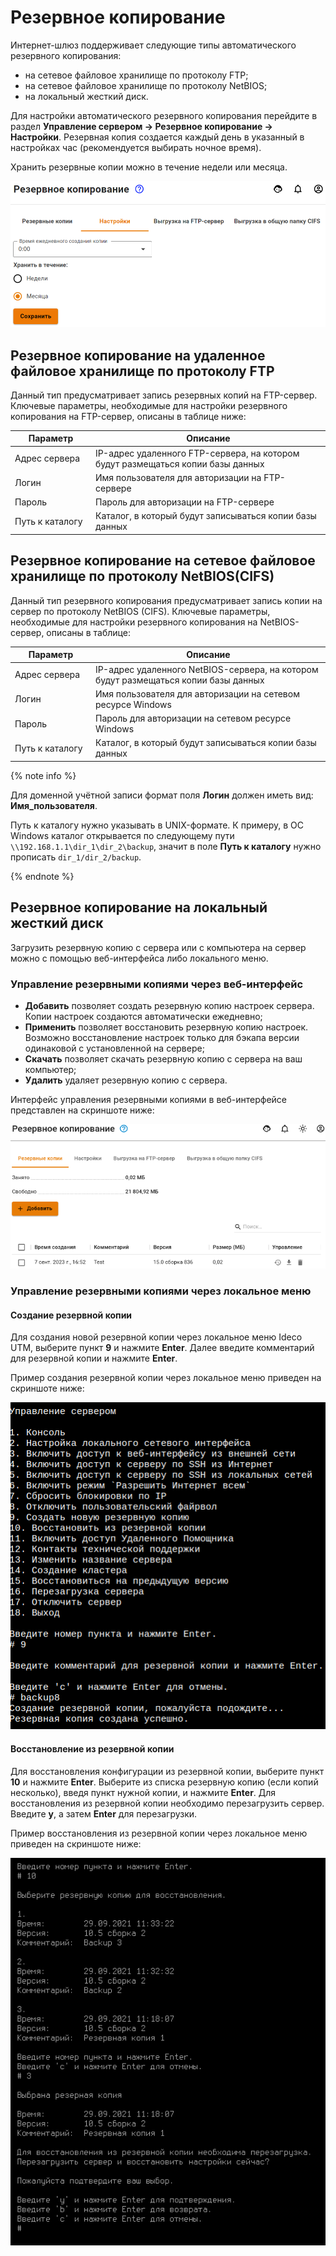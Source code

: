 # Резервное копирование

Интернет-шлюз поддерживает следующие типы автоматического резервного копирования:

* на сетевое файловое хранилище по протоколу FTP;
* на сетевое файловое хранилище по протоколу NetBIOS;
* на локальный жесткий диск.

Для настройки автоматического резервного копирования перейдите в раздел **Управление сервером -> Резервное копирование -> Настройки**. Резервная копия создается каждый день в указанный в настройках час (рекомендуется выбирать ночное время).

Хранить резервные копии можно в течение недели или месяца.

![](../../../_images/backup_add.png)

## Резервное копирование на удаленное файловое хранилище по протоколу FTP

Данный тип предусматривает запись резервных копий на FTP-сервер. Ключевые параметры, необходимые для настройки резервного копирования на FTP-сервер, описаны в таблице ниже:

<table>
<thead>
<tr>
<th width="115">Параметр</th>
<th>Описание</th>
</tr>
</thead>
<tbody>
<tr>
<td>Адрес сервера</td>
<td>IP-адрес удаленного FTP-сервера, на котором будут размещаться копии базы данных</td>
</tr>
<tr>
<td>Логин</td>
<td>Имя пользователя для авторизации на FTP-сервере</td>
</tr>
<tr>
<td>Пароль</td>
<td>Пароль для авторизации на FTP-сервере</td>
</tr>
<tr>
<td>Путь к каталогу</td>
<td>Каталог, в который будут записываться копии базы данных</td>
</tr>
</tbody>
</table>

## Резервное копирование на сетевое файловое хранилище по протоколу NetBIOS(CIFS)

Данный тип резервного копирования предусматривает запись копии на сервер по протоколу NetBIOS (CIFS). Ключевые параметры, необходимые для настройки резервного копирования на NetBIOS-сервер, описаны в таблице:

<table>
<thead>
<tr>
<th width="115">Параметр</th>
<th>Описание</th>
</tr>
</thead>
<tbody>
<tr>
<td>Адрес сервера</td>
<td>IP-адрес удаленного NetBIOS-сервера, на котором будут размещаться копии базы данных</td>
</tr>
<tr>
<td>Логин</td>
<td>Имя пользователя для авторизации на сетевом ресурсе Windows</td>
</tr>
<tr>
<td>Пароль</td>
<td>Пароль для авторизации на сетевом ресурсе Windows</td>
</tr>
<tr>
<td>Путь к каталогу</td>
<td>Каталог, в который будут записываться копии базы данных</td>
</tr>
</tbody>
</table>

{% note info %}

Для доменной учётной записи формат поля **Логин** должен иметь вид: **Имя\_пользователя**. 

Путь к каталогу нужно указывать в UNIX-формате. К примеру, в ОС Windows каталог открывается по следующему пути `\\192.168.1.1\dir_1\dir_2\backup`, значит в поле **Путь к каталогу** нужно прописать `dir_1/dir_2/backup`.

{% endnote %}

## Резервное копирование на локальный жесткий диск

Загрузить резервную копию с сервера или с компьютера на сервер можно с помощью веб-интерфейса либо локального меню.

### Управление резервными копиями через веб-интерфейс

* **Добавить** позволяет создать резервную копию настроек сервера. Копии настроек создаются автоматически ежедневно;
* **Применить** позволяет восстановить резервную копию настроек. Возможно восстановление настроек только для бэкапа версии одинаковой с установленной на сервере;
* **Скачать** позволяет скачать резервную копию с сервера на ваш компьютер;
* **Удалить** удаляет резервную копию с сервера.

Интерфейс управления резервными копиями в веб-интерфейсе представлен на скриншоте ниже:

![](../../../_images/backup_add1.png)

### Управление резервными копиями через локальное меню

#### Cоздание резервной копии

Для создания новой резервной копии через локальное меню Ideco UTM, выберите пункт **9** и нажмите **Enter**. Далее введите комментарий для резервной копии и нажмите **Enter**.

Пример создания резервной копии через локальное меню приведен на скриншоте ниже:

![](../../../_images/backup_add2.png)

#### Восстановление из резервной копии

Для восстановления конфигурации из резервной копии, выберите пункт **10** и нажмите **Enter**. Выберите из списка резервную копию (если копий несколько), введя пункт нужной копии, и нажмите **Enter**. Для восстановления из резервной копии необходимо перезагрузить сервер. Введите **y**, а затем **Enter** для перезагрузки.

Пример восстановления из резервной копии через локальное меню приведен на скриншоте ниже:

![](../../../_images/backup_add3.png)
